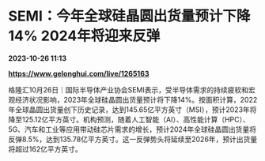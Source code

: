 # SEMI：今年全球硅晶圆出货量预计下降14% 2024年将迎来反弹

**2023-10-26 11:13**

**https://www.gelonghui.com/live/1265163**

格隆汇10月26日｜国际半导体产业协会SEMI表示，受半导体需求的持续疲软和宏观经济状况影响，2023年全球硅晶圆出货量预计将下降14%。按面积计算，2022年全球晶圆出货量创下历史记录，达到145.65亿平方英寸（MSI），预计2023年将降至125.12亿平方英寸。机构预测，随着人工智能（AI）、高性能计算（HPC）、5G、汽车和工业等应用带动硅芯片需求的增长，预计2024年全球硅晶圆出货量将反弹8.5%，达到135.78亿平方英寸。这一反弹势头将延续至2026年，预计出货量将超过162亿平方英寸。